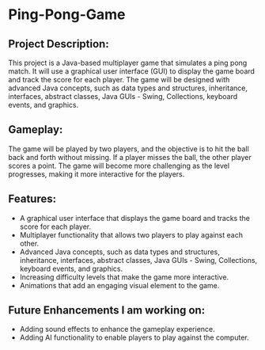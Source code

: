 # Ping-Pong-Game

## Project Description:
This project is a Java-based multiplayer game that simulates a ping pong match. It will use a graphical user interface (GUI) to display the game board and track the score for each player. The game will be designed with advanced Java concepts, such as data types and structures, inheritance, interfaces, abstract classes, Java GUIs - Swing, Collections, keyboard events, and graphics.

## Gameplay:
The game will be played by two players, and the objective is to hit the ball back and forth without missing. If a player misses the ball, the other player scores a point. The game will become more challenging as the level progresses, making it more interactive for the players.

## Features:

- A graphical user interface that displays the game board and tracks the score for each player.
- Multiplayer functionality that allows two players to play against each other.
- Advanced Java concepts, such as data types and structures, inheritance, interfaces, abstract classes, Java GUIs - Swing, Collections, keyboard events, and graphics.
- Increasing difficulty levels that make the game more interactive.
- Animations that add an engaging visual element to the game.

## Future Enhancements I am working on:

- Adding sound effects to enhance the gameplay experience.
- Adding AI functionality to enable players to play against the computer.

